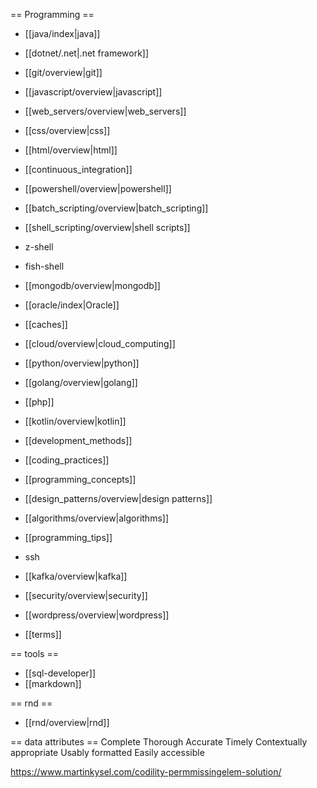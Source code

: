 == Programming ==
  * [[java/index|java]]
  * [[dotnet/.net|.net framework]]

  * [[git/overview|git]]

  * [[javascript/overview|javascript]]
  * [[web_servers/overview|web_servers]]
  * [[css/overview|css]]
  * [[html/overview|html]]

  * [[continuous_integration]]
  * [[powershell/overview|powershell]]
  * [[batch_scripting/overview|batch_scripting]]
  * [[shell_scripting/overview|shell scripts]]
  * z-shell
  * fish-shell

  * [[mongodb/overview|mongodb]]
  * [[oracle/index|Oracle]]
  * [[caches]]

  * [[cloud/overview|cloud_computing]]

  * [[python/overview|python]]
  * [[golang/overview|golang]]
  * [[php]]
  * [[kotlin/overview|kotlin]]

  * [[development_methods]]
  * [[coding_practices]]
  * [[programming_concepts]]
  * [[design_patterns/overview|design patterns]]
  * [[algorithms/overview|algorithms]]
  * [[programming_tips]]

  * ssh
  * [[kafka/overview|kafka]]
  * [[security/overview|security]]
  * [[wordpress/overview|wordpress]]
  * [[terms]]



== tools ==
* [[sql-developer]]
* [[markdown]]

== rnd ==
* [[rnd/overview|rnd]]

== data attributes ==
Complete
Thorough
Accurate
Timely
Contextually appropriate
Usably formatted
Easily accessible

https://www.martinkysel.com/codility-permmissingelem-solution/
